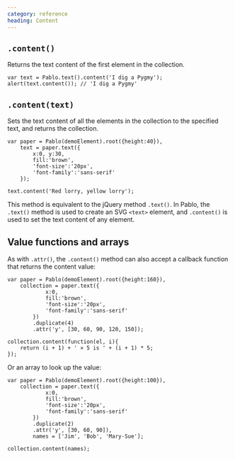 ```yaml
--- 
category: reference
heading: Content
---
```


`.content()`
----------------

Returns the text content of the first element in the collection.

	var text = Pablo.text().content('I dig a Pygmy');
	alert(text.content()); // 'I dig a Pygmy'


`.content(text)`
----------------

Sets the text content of all the elements in the collection to the specified text, and returns the collection.

	var paper = Pablo(demoElement).root({height:40}),
    	text = paper.text({
	    	x:0, y:30,
			fill:'brown',
			'font-size':'20px',
			'font-family':'sans-serif'
	    });

	text.content('Red lorry, yellow lorry');

This method is equivalent to the jQuery method `.text()`. In Pablo, the `.text()` method is used to create an SVG `<text>` element, and `.content()` is used to set the text content of any element.


Value functions and arrays
--------------------------

As with `.attr()`, the `.content()` method can also accept a callback function that returns the content value:

	var paper = Pablo(demoElement).root({height:160}),
  		collection = paper.text({
		    	x:0,
				fill:'brown',
				'font-size':'20px',
				'font-family':'sans-serif'
		    })
		    .duplicate(4)
		    .attr('y', [30, 60, 90, 120, 150]);

	collection.content(function(el, i){
		return (i + 1) + ' × 5 is ' + (i + 1) * 5;
	});

Or an array to look up the value:

	var paper = Pablo(demoElement).root({height:100}),
  		collection = paper.text({
		    	x:0,
				fill:'brown',
				'font-size':'20px',
				'font-family':'sans-serif'
		    })
		    .duplicate(2)
		    .attr('y', [30, 60, 90]),
		    names = ['Jim', 'Bob', 'Mary-Sue'];

	collection.content(names);


[jquery-text]: http://api.jquery.com/text/